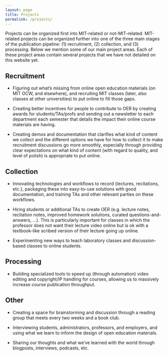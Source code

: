 ```yaml
---
layout: page
title: Projects
permalink: /projects/
---
```


Projects can be organized first into MIT-related or not-MIT-related. MIT-related projects can be organized further into one of the three main stages of the publication pipeline: (1) recruitment, (2) collection, and (3) processing. Below we mention some of our main project areas. Each of these project areas contain several projects that we have not detailed on this website yet.


## Recruitment

* Figuring out what’s missing from online open education materials (on MIT OCW, and elsewhere), and recruiting MIT classes (later, also classes at other universities) to put online to fill those gaps.

* Creating better incentives for people to contribute to OER by creating awards for students/TAs/profs and sending out a newsletter to each department each semester that details the impact their online course materials are having.

* Creating demos and documentation that clarifies what kind of content we collect and the different options we have for how to collect it to make recruitment discussions go more smoothly, especially through providing clear expectations on what kind of content (with regard to quality, and level of polish) is appropriate to put online.

## Collection

* Innovating technologies and workflows to record {lectures, recitations, etc.}, packaging these into easy-to-use solutions with good documentation, and training TAs and other relevant parties on these workflows.

* Hiring students or additional TAs to create OER (e.g. lecture notes, recitation notes, improved homework solutions, curated questions-and-answers, …). This is particularly important for classes in which the professor does not want their lecture video online but is ok with a textbook-like scribed version of their lecture going up online.

* Experimenting new ways to teach laboratory classes and discussion-based classes to online students.

## Processing

* Building specialized tools to speed up (through automation) video editing and copyright/IP handling for courses, allowing us to massively increase course publication throughput.

## Other

* Creating a space for brainstorming and discussion through a reading group that meets every two weeks and a book club.

* Interviewing students, administrators, professors, and employers, and using what we learn to inform the design of open education materials.

* Sharing our thoughts and what we’ve learned with the world through blogposts, interviews, podcasts, etc.
